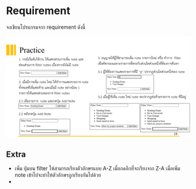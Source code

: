 # Requirement

จงเขียนโปรแกรมจาก requirement ดังนี้

![Requirement](../note-list/public/Requirement2.png)

## Extra

- เพิ่ม ปุ่มบน filter ให้สามารถเรียงตัวอักษรแบบ A-Z เมื่อกดอีกที่จะเรียงจาก Z-A เมื่อเพิ่ม note เข้าไปจะทำให้ตัวอักษรถูกเรียงกันไปด้วย
- 